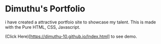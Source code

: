 # Dimuthu's Portfolio
i have created a attractive portfoio site to showcase my talent. This is made with the Pure HTML, CSS, Javascript.

(Click Here)[https://dimuthu-10.github.io/Index.html] to see demo.
